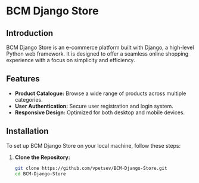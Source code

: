 # BCM Django Store

## Introduction

BCM Django Store is an e-commerce platform built with Django, a high-level Python web framework. It is designed to offer a seamless online shopping experience with a focus on simplicity and efficiency.

## Features

- **Product Catalogue:** Browse a wide range of products across multiple categories.
- **User Authentication:** Secure user registration and login system.
- **Responsive Design:** Optimized for both desktop and mobile devices.

## Installation

To set up BCM Django Store on your local machine, follow these steps:

1. **Clone the Repository:**
   ```bash
   git clone https://github.com/vpetsev/BCM-Django-Store.git
   cd BCM-Django-Store

